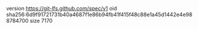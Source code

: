 version https://git-lfs.github.com/spec/v1
oid sha256:6d9f91721731b40a4687f1e86b94fb41f415f48c88e1a45d1442e4e988784700
size 7170
